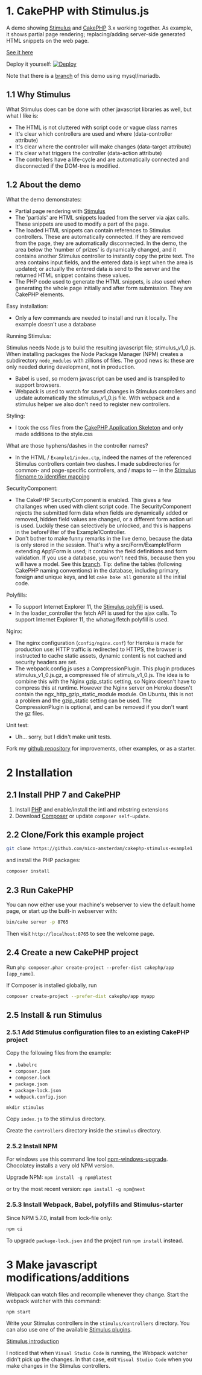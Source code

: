 # 1. CakePHP with Stimulus.js

A demo showing [Stimulus](https://stimulusjs.org) and [CakePHP](https://cakephp.org) 3.x working together.
As example, it shows partial page rendering; replacing/adding server-side generated HTML snippets on the web page.

[See it here](https://cakephp-stimulusjs.herokuapp.com)

Deploy it yourself: [![Deploy](https://www.herokucdn.com/deploy/button.svg)](https://heroku.com/deploy?template=https://github.com/nico-amsterdam/cakephp-stimulus-example1)

Note that there is a [branch](https://github.com/nico-amsterdam/cakephp-stimulus-example1/tree/db_example1) of this demo using mysql/mariadb.


## 1.1 Why Stimulus

What Stimulus does can be done with other javascript libraries as well, but what I like is:
- The HTML is not cluttered with script code or vague class names
- It's clear which controllers are used and where (data-controller attribute)
- It's clear where the controller will make changes (data-target attribute)
- It's clear what triggers the controller (data-action attribute)
- The controllers have a life-cycle and are automatically connected and disconnected if the DOM-tree is modified.


## 1.2 About the demo

What the demo demonstrates: 
- Partial page rendering with [Stimulus](https://stimulusjs.org)
- The 'partials' are HTML snippets loaded from the server via ajax calls. These snippets are used to modify a part of the page.
- The loaded HTML snippets can contain references to Stimulus controllers. These are automatically connected. If they are removed from the page, they are automatically disconnected. In the demo, the area below the 'number of prizes' is dynamically changed, and it contains another Stimulus controller to instantly copy the prize text. The area contains input fields, and the entered data is kept when the area is updated; or actually the entered data is send to the server and the returned HTML snippet contains these values.
- The PHP code used to generate the HTML snippets, is also used when generating the whole page initially and after form submission. They are CakePHP elements.

Easy installation:
- Only a few commands are needed to install and run it locally. The example doesn't use a database


Running Stimulus:

Stimulus needs Node.js to build the resulting javascript file; stimulus_v1_0.js. When installing packages the Node Package Manager (NPM) creates a subdirectory `node_modules` with zillions of files. The good news is: these are only needed during development, not in production. 
- Babel is used, so modern javascript can be used and is transpiled to support browsers.
- Webpack is used to watch for saved changes in Stimulus controllers and update automatically the stimulus_v1_0.js file. With webpack and a stimulus helper we also don't need to register new controllers.

Styling:

- I took the css files from the [CakePHP Application Skeleton](https://github.com/cakephp/app) and only made additions to the style.css

What are those hyphens/dashes in the controller names?

- In the HTML / `Example1/index.ctp`, indeed the names of the referenced Stimulus controllers contain two dashes. I made subdirectories for common- and page-specific controllers, and / maps to -- in the [Stimulus filename to identifier mapping](https://stimulusjs.org/handbook/installing#controller-filenames-map-to-identifiers)

SecurityComponent:

- The CakePHP SecurityComponent is enabled. This gives a few challanges when used with client script code. The SecurityComponent rejects the submitted form data when fields are dynamically added or removed, hidden field values are changed, or a different form action url is used. Luckily these can selectively be unlocked, and this is happens in the beforeFilter of the Example1Controller.
- Don't bother to make funny remarks in the live demo, because the data is only stored in the session. That's why a src/Form/Example1Form extending App\Form is used; it contains the field definitions and form validation. If you use a database, you won't need this, because then you will have a model. See this [branch](https://github.com/nico-amsterdam/cakephp-stimulus-example1/tree/db_example1). Tip: define the tables (following CakePHP naming conventions) in the database, including primary, foreign and unique keys, and let `cake bake all` generate all the initial code.

Polyfills:
- To support Internet Explorer 11, the [Stimulus polyfill](https://stimulusjs.org/handbook/installing#browser-support) is used.
- In the loader_controller the fetch API is used for the ajax calls. To support Internet Explorer 11, the whatwg/fetch polyfill is used.

Nginx:
- The nginx configuration (`config/nginx.conf`) for Heroku is made for production use: HTTP traffic is redirected to HTTPS, the browser is instructed to cache static assets, dynamic content is not cached and security headers are set.
- The webpack.config.js uses a CompressionPlugin. This plugin produces stimulus_v1_0.js.gz, a compressed file of stimuls_v1_0.js. The idea is to combine this with the Nginx gzip_static setting, so Nginx doesn't have to compress this at runtime. However the Nginx server on Heroku doesn't contain the ngx_http_gzip_static_module module. On Ubuntu, this is not a problem and the gzip_static setting can be used. The CompressionPlugin is optional, and can be removed if you don't want the gz files.

Unit test:
- Uh... sorry, but I didn't make unit tests.

Fork my [github repository](https://github.com/nico-amsterdam/cakephp-stimulus-example1) for improvements, other examples, or as a starter.


# 2 Installation

## 2.1 Install PHP 7 and CakePHP

1. Install [PHP](https://www.php.net/manual/en/install.php) and enable/install the intl and mbstring extensions
2. Download [Composer](https://getcomposer.org/doc/00-intro.md) or update `composer self-update`.

## 2.2 Clone/Fork this example project 

```bash
git clone https://github.com/nico-amsterdam/cakephp-stimulus-example1
```

and install the PHP packages:
```bash
composer install
```

## 2.3 Run CakePHP 

You can now either use your machine's webserver to view the default home page, or start
up the built-in webserver with:

```bash
bin/cake server -p 8765
```

Then visit `http://localhost:8765` to see the welcome page.

## 2.4 Create a new CakePHP project

Run `php composer.phar create-project --prefer-dist cakephp/app [app_name]`.

If Composer is installed globally, run

```bash
composer create-project --prefer-dist cakephp/app myapp
```

## 2.5 Install & run Stimulus

### 2.5.1 Add Stimulus configuration files to an existing CakePHP project

Copy the following files from the example:
- `.babelrc`
- `composer.json`
- `composer.lock`
- `package.json`
- `package-lock.json`
- `webpack.config.json`

`mkdir stimulus`

Copy `index.js` to the stimulus directory.

Create the `controllers` directory inside the `stimulus` directory.

### 2.5.2 Install NPM

For windows use this command line tool [npm-windows-upgrade](https://github.com/felixrieseberg/npm-windows-upgrade). Chocolatey installs a very old NPM version.

Upgrade NPM: 
`npm install -g npm@latest`

or try the most recent version: 
`npm install -g npm@next`


### 2.5.3 Install Webpack, Babel, polyfills and Stimulus-starter

Since NPM 5.7.0, install from lock-file only:
```bash
npm ci
```

To upgrade `package-lock.json` and the project run `npm install` instead.

# 3 Make javascript modifications/additions

Webpack can watch files and recompile whenever they change. Start the webpack watcher with this command:
```bash
npm start
```
Write your Stimulus controllers in the `stimulus/controllers` directory. You can also use one of the available [Stimulus plugins](https://stimawesome.com).

[Stimulus introduction](https://stimulusjs.org/handbook/introduction)

I noticed that when `Visual Studio Code` is running, the Webpack watcher didn't pick up the changes. In that case, exit `Visual Studio Code` when you make changes in the Stimulus controllers.

